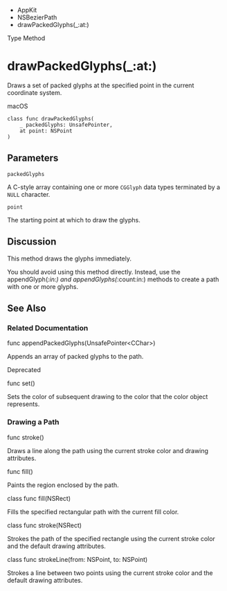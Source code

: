 

- AppKit
- NSBezierPath
-  drawPackedGlyphs(\_:at:) 

Type Method

# drawPackedGlyphs(\_:at:)

Draws a set of packed glyphs at the specified point in the current coordinate system.

macOS

``` source
class func drawPackedGlyphs(
    _ packedGlyphs: UnsafePointer,
    at point: NSPoint
)
```

## Parameters 

`packedGlyphs`  

A C-style array containing one or more `CGGlyph` data types terminated by a `NULL` character.

`point`  

The starting point at which to draw the glyphs.

## Discussion

This method draws the glyphs immediately.

You should avoid using this method directly. Instead, use the appendGlyph(_:in:) and appendGlyphs(_:count:in:) methods to create a path with one or more glyphs.

## See Also

### Related Documentation

func appendPackedGlyphs(UnsafePointer&lt;CChar>)

Appends an array of packed glyphs to the path.

Deprecated

func set()

Sets the color of subsequent drawing to the color that the color object represents.

### Drawing a Path

func stroke()

Draws a line along the path using the current stroke color and drawing attributes.

func fill()

Paints the region enclosed by the path.

class func fill(NSRect)

Fills the specified rectangular path with the current fill color.

class func stroke(NSRect)

Strokes the path of the specified rectangle using the current stroke color and the default drawing attributes.

class func strokeLine(from: NSPoint, to: NSPoint)

Strokes a line between two points using the current stroke color and the default drawing attributes.

